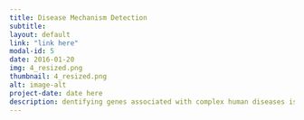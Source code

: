 ```yaml
---
title: Disease Mechanism Detection
subtitle: 
layout: default
link: "link here"
modal-id: 5
date: 2016-01-20
img: 4_resized.png
thumbnail: 4_resized.png
alt: image-alt
project-date: date here
description: dentifying genes associated with complex human diseases is one of the main challenges of human genetics and computational medicine. To increase the power of identifying genes associated with diseases and to account for other potential sources of protein function aberrations, we proposed a novel factor-graph based model, where much of the biological knowledge is incorporated through factors and priors. Our extensive simulations show that our method has superior sensitivity and precision compared to variant aggregating and differential expression methods.
---
```

